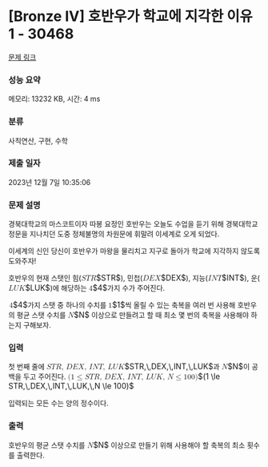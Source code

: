# [Bronze IV] 호반우가 학교에 지각한 이유 1 - 30468 

[문제 링크](https://www.acmicpc.net/problem/30468) 

### 성능 요약

메모리: 13232 KB, 시간: 4 ms

### 분류

사칙연산, 구현, 수학

### 제출 일자

2023년 12월 7일 10:35:06

### 문제 설명

<p>경북대학교의 마스코트이자 따봉 요정인 호반우는 오늘도 수업을 듣기 위해 경북대학교 정문을 지나치던 도중 정체불명의 차원문에 휘말려 이세계로 오게 되었다.</p>

<p>이세계의 신인 당신이 호반우가 마왕을 물리치고 지구로 돌아가 학교에 지각하지 않도록 도와주자!</p>

<p>호반우의 현재 스탯인 힘(<mjx-container class="MathJax" jax="CHTML" style="font-size: 109%; position: relative;"><mjx-math class="MJX-TEX" aria-hidden="true"><mjx-mi class="mjx-i"><mjx-c class="mjx-c1D446 TEX-I"></mjx-c></mjx-mi><mjx-mi class="mjx-i"><mjx-c class="mjx-c1D447 TEX-I"></mjx-c></mjx-mi><mjx-mi class="mjx-i"><mjx-c class="mjx-c1D445 TEX-I"></mjx-c></mjx-mi></mjx-math><mjx-assistive-mml unselectable="on" display="inline"><math xmlns="http://www.w3.org/1998/Math/MathML"><mi>S</mi><mi>T</mi><mi>R</mi></math></mjx-assistive-mml><span aria-hidden="true" class="no-mathjax mjx-copytext">$STR$</span></mjx-container>), 민첩(<mjx-container class="MathJax" jax="CHTML" style="font-size: 109%; position: relative;"><mjx-math class="MJX-TEX" aria-hidden="true"><mjx-mi class="mjx-i"><mjx-c class="mjx-c1D437 TEX-I"></mjx-c></mjx-mi><mjx-mi class="mjx-i"><mjx-c class="mjx-c1D438 TEX-I"></mjx-c></mjx-mi><mjx-mi class="mjx-i"><mjx-c class="mjx-c1D44B TEX-I"></mjx-c></mjx-mi></mjx-math><mjx-assistive-mml unselectable="on" display="inline"><math xmlns="http://www.w3.org/1998/Math/MathML"><mi>D</mi><mi>E</mi><mi>X</mi></math></mjx-assistive-mml><span aria-hidden="true" class="no-mathjax mjx-copytext">$DEX$</span></mjx-container>), 지능(<mjx-container class="MathJax" jax="CHTML" style="font-size: 109%; position: relative;"><mjx-math class="MJX-TEX" aria-hidden="true"><mjx-mi class="mjx-i"><mjx-c class="mjx-c1D43C TEX-I"></mjx-c></mjx-mi><mjx-mi class="mjx-i"><mjx-c class="mjx-c1D441 TEX-I"></mjx-c></mjx-mi><mjx-mi class="mjx-i"><mjx-c class="mjx-c1D447 TEX-I"></mjx-c></mjx-mi></mjx-math><mjx-assistive-mml unselectable="on" display="inline"><math xmlns="http://www.w3.org/1998/Math/MathML"><mi>I</mi><mi>N</mi><mi>T</mi></math></mjx-assistive-mml><span aria-hidden="true" class="no-mathjax mjx-copytext">$INT$</span></mjx-container>), 운(<mjx-container class="MathJax" jax="CHTML" style="font-size: 109%; position: relative;"><mjx-math class="MJX-TEX" aria-hidden="true"><mjx-mi class="mjx-i"><mjx-c class="mjx-c1D43F TEX-I"></mjx-c></mjx-mi><mjx-mi class="mjx-i"><mjx-c class="mjx-c1D448 TEX-I"></mjx-c></mjx-mi><mjx-mi class="mjx-i"><mjx-c class="mjx-c1D43E TEX-I"></mjx-c></mjx-mi></mjx-math><mjx-assistive-mml unselectable="on" display="inline"><math xmlns="http://www.w3.org/1998/Math/MathML"><mi>L</mi><mi>U</mi><mi>K</mi></math></mjx-assistive-mml><span aria-hidden="true" class="no-mathjax mjx-copytext">$LUK$</span></mjx-container>)에 해당하는 <mjx-container class="MathJax" jax="CHTML" style="font-size: 109%; position: relative;"><mjx-math class="MJX-TEX" aria-hidden="true"><mjx-mn class="mjx-n"><mjx-c class="mjx-c34"></mjx-c></mjx-mn></mjx-math><mjx-assistive-mml unselectable="on" display="inline"><math xmlns="http://www.w3.org/1998/Math/MathML"><mn>4</mn></math></mjx-assistive-mml><span aria-hidden="true" class="no-mathjax mjx-copytext">$4$</span></mjx-container>가지 수가 주어진다.</p>

<p><mjx-container class="MathJax" jax="CHTML" style="font-size: 109%; position: relative;"> <mjx-math class="MJX-TEX" aria-hidden="true"><mjx-mn class="mjx-n"><mjx-c class="mjx-c34"></mjx-c></mjx-mn></mjx-math><mjx-assistive-mml unselectable="on" display="inline"><math xmlns="http://www.w3.org/1998/Math/MathML"><mn>4</mn></math></mjx-assistive-mml><span aria-hidden="true" class="no-mathjax mjx-copytext">$4$</span></mjx-container>가지 스탯 중 하나의 수치를 <mjx-container class="MathJax" jax="CHTML" style="font-size: 109%; position: relative;"><mjx-math class="MJX-TEX" aria-hidden="true"><mjx-mn class="mjx-n"><mjx-c class="mjx-c31"></mjx-c></mjx-mn></mjx-math><mjx-assistive-mml unselectable="on" display="inline"><math xmlns="http://www.w3.org/1998/Math/MathML"><mn>1</mn></math></mjx-assistive-mml><span aria-hidden="true" class="no-mathjax mjx-copytext">$1$</span></mjx-container>씩 올릴 수 있는 축복을 여러 번 사용해 호반우의 평균 스탯 수치를 <mjx-container class="MathJax" jax="CHTML" style="font-size: 109%; position: relative;"><mjx-math class="MJX-TEX" aria-hidden="true"><mjx-mi class="mjx-i"><mjx-c class="mjx-c1D441 TEX-I"></mjx-c></mjx-mi></mjx-math><mjx-assistive-mml unselectable="on" display="inline"><math xmlns="http://www.w3.org/1998/Math/MathML"><mi>N</mi></math></mjx-assistive-mml><span aria-hidden="true" class="no-mathjax mjx-copytext">$N$</span></mjx-container> 이상으로 만들려고 할 때 최소 몇 번의 축복을 사용해야 하는지 구해보자.</p>

### 입력 

 <p>첫 번째 줄에 <mjx-container class="MathJax" jax="CHTML" style="font-size: 109%; position: relative;"><mjx-math class="MJX-TEX" aria-hidden="true"><mjx-mi class="mjx-i"><mjx-c class="mjx-c1D446 TEX-I"></mjx-c></mjx-mi><mjx-mi class="mjx-i"><mjx-c class="mjx-c1D447 TEX-I"></mjx-c></mjx-mi><mjx-mi class="mjx-i"><mjx-c class="mjx-c1D445 TEX-I"></mjx-c></mjx-mi><mjx-mo class="mjx-n"><mjx-c class="mjx-c2C"></mjx-c></mjx-mo><mjx-mstyle><mjx-mspace style="width: 0.167em;"></mjx-mspace></mjx-mstyle><mjx-mi class="mjx-i" space="2"><mjx-c class="mjx-c1D437 TEX-I"></mjx-c></mjx-mi><mjx-mi class="mjx-i"><mjx-c class="mjx-c1D438 TEX-I"></mjx-c></mjx-mi><mjx-mi class="mjx-i"><mjx-c class="mjx-c1D44B TEX-I"></mjx-c></mjx-mi><mjx-mo class="mjx-n"><mjx-c class="mjx-c2C"></mjx-c></mjx-mo><mjx-mstyle><mjx-mspace style="width: 0.167em;"></mjx-mspace></mjx-mstyle><mjx-mi class="mjx-i" space="2"><mjx-c class="mjx-c1D43C TEX-I"></mjx-c></mjx-mi><mjx-mi class="mjx-i"><mjx-c class="mjx-c1D441 TEX-I"></mjx-c></mjx-mi><mjx-mi class="mjx-i"><mjx-c class="mjx-c1D447 TEX-I"></mjx-c></mjx-mi><mjx-mo class="mjx-n"><mjx-c class="mjx-c2C"></mjx-c></mjx-mo><mjx-mstyle><mjx-mspace style="width: 0.167em;"></mjx-mspace></mjx-mstyle><mjx-mi class="mjx-i" space="2"><mjx-c class="mjx-c1D43F TEX-I"></mjx-c></mjx-mi><mjx-mi class="mjx-i"><mjx-c class="mjx-c1D448 TEX-I"></mjx-c></mjx-mi><mjx-mi class="mjx-i"><mjx-c class="mjx-c1D43E TEX-I"></mjx-c></mjx-mi></mjx-math><mjx-assistive-mml unselectable="on" display="inline"><math xmlns="http://www.w3.org/1998/Math/MathML"><mi>S</mi><mi>T</mi><mi>R</mi><mo>,</mo><mstyle scriptlevel="0"><mspace width="0.167em"></mspace></mstyle><mi>D</mi><mi>E</mi><mi>X</mi><mo>,</mo><mstyle scriptlevel="0"><mspace width="0.167em"></mspace></mstyle><mi>I</mi><mi>N</mi><mi>T</mi><mo>,</mo><mstyle scriptlevel="0"><mspace width="0.167em"></mspace></mstyle><mi>L</mi><mi>U</mi><mi>K</mi></math></mjx-assistive-mml><span aria-hidden="true" class="no-mathjax mjx-copytext">$STR,\,DEX,\,INT,\,LUK$</span></mjx-container>과 <mjx-container class="MathJax" jax="CHTML" style="font-size: 109%; position: relative;"><mjx-math class="MJX-TEX" aria-hidden="true"><mjx-mi class="mjx-i"><mjx-c class="mjx-c1D441 TEX-I"></mjx-c></mjx-mi></mjx-math><mjx-assistive-mml unselectable="on" display="inline"><math xmlns="http://www.w3.org/1998/Math/MathML"><mi>N</mi></math></mjx-assistive-mml><span aria-hidden="true" class="no-mathjax mjx-copytext">$N$</span></mjx-container>이 공백을 두고 주어진다. <mjx-container class="MathJax" jax="CHTML" style="font-size: 109%; position: relative;"><mjx-math class="MJX-TEX" aria-hidden="true"><mjx-mo class="mjx-n"><mjx-c class="mjx-c28"></mjx-c></mjx-mo><mjx-mn class="mjx-n"><mjx-c class="mjx-c31"></mjx-c></mjx-mn><mjx-mo class="mjx-n" space="4"><mjx-c class="mjx-c2264"></mjx-c></mjx-mo><mjx-mi class="mjx-i" space="4"><mjx-c class="mjx-c1D446 TEX-I"></mjx-c></mjx-mi><mjx-mi class="mjx-i"><mjx-c class="mjx-c1D447 TEX-I"></mjx-c></mjx-mi><mjx-mi class="mjx-i"><mjx-c class="mjx-c1D445 TEX-I"></mjx-c></mjx-mi><mjx-mo class="mjx-n"><mjx-c class="mjx-c2C"></mjx-c></mjx-mo><mjx-mstyle><mjx-mspace style="width: 0.167em;"></mjx-mspace></mjx-mstyle><mjx-mi class="mjx-i" space="2"><mjx-c class="mjx-c1D437 TEX-I"></mjx-c></mjx-mi><mjx-mi class="mjx-i"><mjx-c class="mjx-c1D438 TEX-I"></mjx-c></mjx-mi><mjx-mi class="mjx-i"><mjx-c class="mjx-c1D44B TEX-I"></mjx-c></mjx-mi><mjx-mo class="mjx-n"><mjx-c class="mjx-c2C"></mjx-c></mjx-mo><mjx-mstyle><mjx-mspace style="width: 0.167em;"></mjx-mspace></mjx-mstyle><mjx-mi class="mjx-i" space="2"><mjx-c class="mjx-c1D43C TEX-I"></mjx-c></mjx-mi><mjx-mi class="mjx-i"><mjx-c class="mjx-c1D441 TEX-I"></mjx-c></mjx-mi><mjx-mi class="mjx-i"><mjx-c class="mjx-c1D447 TEX-I"></mjx-c></mjx-mi><mjx-mo class="mjx-n"><mjx-c class="mjx-c2C"></mjx-c></mjx-mo><mjx-mstyle><mjx-mspace style="width: 0.167em;"></mjx-mspace></mjx-mstyle><mjx-mi class="mjx-i" space="2"><mjx-c class="mjx-c1D43F TEX-I"></mjx-c></mjx-mi><mjx-mi class="mjx-i"><mjx-c class="mjx-c1D448 TEX-I"></mjx-c></mjx-mi><mjx-mi class="mjx-i"><mjx-c class="mjx-c1D43E TEX-I"></mjx-c></mjx-mi><mjx-mo class="mjx-n"><mjx-c class="mjx-c2C"></mjx-c></mjx-mo><mjx-mstyle><mjx-mspace style="width: 0.167em;"></mjx-mspace></mjx-mstyle><mjx-mi class="mjx-i" space="2"><mjx-c class="mjx-c1D441 TEX-I"></mjx-c></mjx-mi><mjx-mo class="mjx-n" space="4"><mjx-c class="mjx-c2264"></mjx-c></mjx-mo><mjx-mn class="mjx-n" space="4"><mjx-c class="mjx-c31"></mjx-c><mjx-c class="mjx-c30"></mjx-c><mjx-c class="mjx-c30"></mjx-c></mjx-mn><mjx-mo class="mjx-n"><mjx-c class="mjx-c29"></mjx-c></mjx-mo></mjx-math><mjx-assistive-mml unselectable="on" display="inline"><math xmlns="http://www.w3.org/1998/Math/MathML"><mo stretchy="false">(</mo><mn>1</mn><mo>≤</mo><mi>S</mi><mi>T</mi><mi>R</mi><mo>,</mo><mstyle scriptlevel="0"><mspace width="0.167em"></mspace></mstyle><mi>D</mi><mi>E</mi><mi>X</mi><mo>,</mo><mstyle scriptlevel="0"><mspace width="0.167em"></mspace></mstyle><mi>I</mi><mi>N</mi><mi>T</mi><mo>,</mo><mstyle scriptlevel="0"><mspace width="0.167em"></mspace></mstyle><mi>L</mi><mi>U</mi><mi>K</mi><mo>,</mo><mstyle scriptlevel="0"><mspace width="0.167em"></mspace></mstyle><mi>N</mi><mo>≤</mo><mn>100</mn><mo stretchy="false">)</mo></math></mjx-assistive-mml><span aria-hidden="true" class="no-mathjax mjx-copytext">$(1 \le STR,\,DEX,\,INT,\,LUK,\,N \le 100)$</span> </mjx-container></p>

<p>입력되는 모든 수는 양의 정수이다.</p>

### 출력 

 <p>호반우의 평균 스탯 수치를 <mjx-container class="MathJax" jax="CHTML" style="font-size: 109%; position: relative;"><mjx-math class="MJX-TEX" aria-hidden="true"><mjx-mi class="mjx-i"><mjx-c class="mjx-c1D441 TEX-I"></mjx-c></mjx-mi></mjx-math><mjx-assistive-mml unselectable="on" display="inline"><math xmlns="http://www.w3.org/1998/Math/MathML"><mi>N</mi></math></mjx-assistive-mml><span aria-hidden="true" class="no-mathjax mjx-copytext">$N$</span></mjx-container> 이상으로 만들기 위해 사용해야 할 축복의 최소 횟수를 출력한다.</p>

